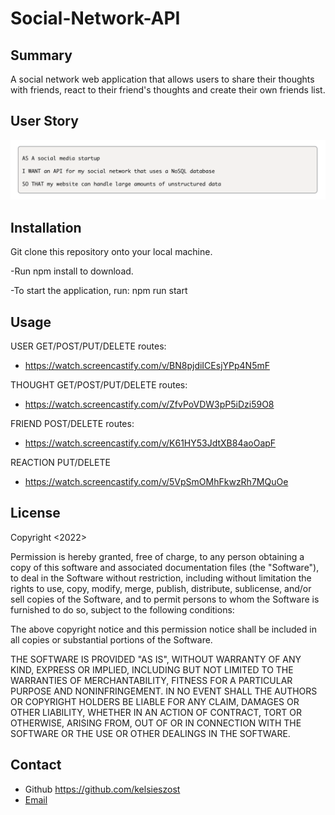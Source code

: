 # Social-Network-API

## Summary
A social network web application that allows users to share their thoughts with friends, react to their friend's thoughts and create their own friends list. 

## User Story
<img src = "./Assets/Images/user.png">

## Installation
Git clone this repository onto your local machine.

-Run npm install to download.

-To start the application, run: npm run start 

## Usage
USER GET/POST/PUT/DELETE routes:
- https://watch.screencastify.com/v/BN8pjdiICEsjYPp4N5mF 


THOUGHT GET/POST/PUT/DELETE routes:
- https://watch.screencastify.com/v/ZfvPoVDW3pP5iDzi59O8 


FRIEND POST/DELETE routes:
- https://watch.screencastify.com/v/K61HY53JdtXB84aoOapF 

REACTION PUT/DELETE
- https://watch.screencastify.com/v/5VpSmOMhFkwzRh7MQuOe 

## License

Copyright <2022> <Kelsie Szost>

Permission is hereby granted, free of charge, to any person obtaining a copy of this software and associated documentation files (the "Software"), to deal in the Software without restriction, including without limitation the rights to use, copy, modify, merge, publish, distribute, sublicense, and/or sell copies of the Software, and to permit persons to whom the Software is furnished to do so, subject to the following conditions:

The above copyright notice and this permission notice shall be included in all copies or substantial portions of the Software.

THE SOFTWARE IS PROVIDED "AS IS", WITHOUT WARRANTY OF ANY KIND, EXPRESS OR IMPLIED, INCLUDING BUT NOT LIMITED TO THE WARRANTIES OF MERCHANTABILITY, FITNESS FOR A PARTICULAR PURPOSE AND NONINFRINGEMENT. IN NO EVENT SHALL THE AUTHORS OR COPYRIGHT HOLDERS BE LIABLE FOR ANY CLAIM, DAMAGES OR OTHER LIABILITY, WHETHER IN AN ACTION OF CONTRACT, TORT OR OTHERWISE, ARISING FROM, OUT OF OR IN CONNECTION WITH THE SOFTWARE OR THE USE OR OTHER DEALINGS IN THE SOFTWARE.

## Contact
- Github https://github.com/kelsieszost
- [Email](mailto:owner@kelsieszost.design)